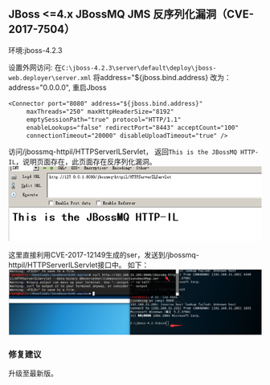 ## JBoss <=4.x JBossMQ JMS 反序列化漏洞（CVE-2017-7504）

环境:jboss-4.2.3

设置外网访问:
在`C:\jboss-4.2.3\server\default\deploy\jboss-web.deployer\server.xml`
将address="${jboss.bind.address} 改为：address="0.0.0.0", 重启Jboss
```
<Connector port="8080" address="${jboss.bind.address}"    
     maxThreads="250" maxHttpHeaderSize="8192"
     emptySessionPath="true" protocol="HTTP/1.1"
     enableLookups="false" redirectPort="8443" acceptCount="100"
     connectionTimeout="20000" disableUploadTimeout="true" />
```

访问/jbossmq-httpil/HTTPServerILServlet，
返回`This is the JBossMQ HTTP-IL`，说明页面存在，此页面存在反序列化漏洞。
![CVE-2017-7504-01](./pic/CVE-2017-7504-01.png)

这里直接利用CVE-2017-12149生成的ser，发送到/jbossmq-httpil/HTTPServerILServlet接口中。
如下：
![CVE-2017-7504-02](./pic/CVE-2017-7504-02.png)

### 修复建议
升级至最新版。